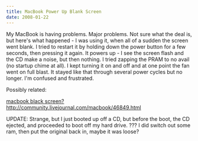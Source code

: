 ```yaml
---
title: MacBook Power Up Blank Screen
date: 2008-01-22
---
```

My MacBook is having problems. Major problems. Not sure what the deal is, but here's what happened - I was using it, when all of a sudden the screen went blank. I tried to restart it by holding down the power button for a few seconds, then pressing it again. It powers up - I see the screen flash and the CD make a noise, but then nothing. I tried zapping the PRAM to no avail (no startup chime at all). I kept turning it on and off and at one point the fan went on full blast. It stayed like that through several power cycles but no longer. I'm confused and frustrated.

Possibly related:

<a href="http://forums.whirlpool.net.au/forum-replies-archive.cfm/612536.html">macbook black screen?</a><a rel="nofollow" href="http://community.livejournal.com/macbook/46849.html">http://community.livejournal.com/macbook/46849.html</a>

UPDATE: Strange, but I just booted up off a CD, but before the boot, the CD ejected, and proceeded to boot off my hard drive. ??? I did switch out some ram, then put the original back in, maybe it was loose?

